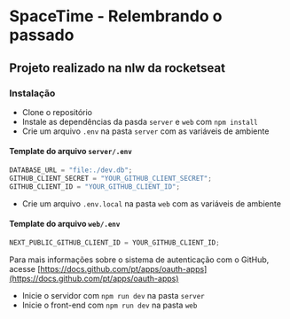 # SpaceTime - Relembrando o passado

## Projeto realizado na nlw da rocketseat

### Instalação

- Clone o repositório
- Instale as dependências da pasda `server` e `web` com `npm install`
- Crie um arquivo `.env` na pasta `server` com as variáveis de ambiente

#### Template do arquivo `server/.env`

```javascript
DATABASE_URL = "file:./dev.db";
GITHUB_CLIENT_SECRET = "YOUR_GITHUB_CLIENT_SECRET";
GITHUB_CLIENT_ID = "YOUR_GITHUB_CLIENT_ID";
```

- Crie um arquivo `.env.local` na pasta `web` com as variáveis de ambiente

#### Template do arquivo `web/.env`

```javascript
NEXT_PUBLIC_GITHUB_CLIENT_ID = YOUR_GITHUB_CLIENT_ID;
```

Para mais informações sobre o sistema de autenticação com o GitHub, acesse [https://docs.github.com/pt/apps/oauth-apps](https://docs.github.com/pt/apps/oauth-apps)

- Inicie o servidor com `npm run dev` na pasta `server`
- Inicie o front-end com `npm run dev` na pasta `web`
